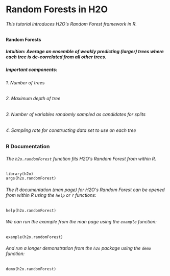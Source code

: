 # Random Forests in H2O

###### This tutorial introduces H2O's Random Forest framework in R.

#### Random Forests

##### Intuition: Average an ensemble of weakly predicting (larger) trees where each tree is *de-correlated* from all other trees.

##### Important components:
###### 1. Number of trees
###### 2. Maximum depth of tree
###### 3. Number of variables randomly sampled as candidates for splits
###### 4. Sampling rate for constructing data set to use on each tree

### R Documentation

###### The `h2o.randomForest` function fits H2O's Random Forest from within R.

    library(h2o)
    args(h2o.randomForest)

###### The R documentation (man page) for H2O's Random Forest can be opened from within R using the `help` or `?` functions:

    help(h2o.randomForest)

###### We can run the example from the man page using the `example` function:

    example(h2o.randomForest)

###### And run a longer demonstration from the `h2o` package using the `demo` function:

    demo(h2o.randomForest)
